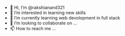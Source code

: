 - 👋 Hi, I’m @rakshianand321
- 👀 I’m interested in learning new skills
- 🌱 I’m currently learning web devolopment in full stack
- 💞️ I’m looking to collaborate on ...
- 📫 How to reach me ...

<!---
rakshianand321/rakshianand321 is a ✨ special ✨ repository because its `README.md` (this file) appears on your GitHub profile.
You can click the Preview link to take a look at your changes.
--->
